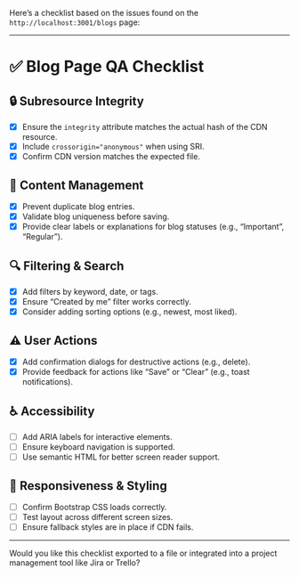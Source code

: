 Here’s a checklist based on the issues found on the `http://localhost:3001/blogs` page:

---

# ✅ Blog Page QA Checklist

## 🔒 Subresource Integrity
- [x] Ensure the `integrity` attribute matches the actual hash of the CDN resource.
- [x] Include `crossorigin="anonymous"` when using SRI.
- [x] Confirm CDN version matches the expected file.

## 📝 Content Management
- [x] Prevent duplicate blog entries.
- [x] Validate blog uniqueness before saving.
- [x] Provide clear labels or explanations for blog statuses (e.g., “Important”, “Regular”).

## 🔍 Filtering & Search
- [x] Add filters by keyword, date, or tags.
- [x] Ensure “Created by me” filter works correctly.
- [x] Consider adding sorting options (e.g., newest, most liked).

## ⚠️ User Actions
- [x] Add confirmation dialogs for destructive actions (e.g., delete).
- [x] Provide feedback for actions like “Save” or “Clear” (e.g., toast notifications).

## ♿ Accessibility
- [ ] Add ARIA labels for interactive elements.
- [ ] Ensure keyboard navigation is supported.
- [ ] Use semantic HTML for better screen reader support.

## 📱 Responsiveness & Styling
- [ ] Confirm Bootstrap CSS loads correctly.
- [ ] Test layout across different screen sizes.
- [ ] Ensure fallback styles are in place if CDN fails.

---

Would you like this checklist exported to a file or integrated into a project management tool like Jira or Trello?